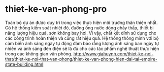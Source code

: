 thiet-ke-van-phong-pro
======================

Toàn bộ dự án được duy trì trong việc thực hiện môi trường thân thiện nhất. Có hệ thống kiểm soát nhiệt độ, đường ống nước dòng chảy thấp, thiết bị năng lượng hiệu quả, sơn không bay hơi. Vì vậy, chất kết dính sử dụng cho các công trình hoàn thiện và cũng rất hiệu quả. Hệ thống thông minh với bộ cảm biến ánh sáng ngày tự động đảm bảo rằng lượng ánh sáng ban ngày tự nhiên và ánh sáng đèn điện sẽ là đủ cho các tác phẩm nghệ thuật thực hiện trong các không gian văn phòng. http://www.giahuynh.com/thiet-ke-noi-that/thiet-ke-noi-that-van-phong/thiet-ke-van-phong-hien-dai-tai-empire-state-building.html
